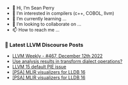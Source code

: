 - 👋 Hi, I’m Sean Perry
- 👀 I’m interested in compilers (c++, COBOL, llvm)
- 🌱 I’m currently learning ...
- 💞️ I’m looking to collaborate on ...
- 📫 How to reach me ...

<!---
s66perry/s66perry is a ✨ special ✨ repository because its `README.md` (this file) appears on your GitHub profile.
You can click the Preview link to take a look at your changes.
--->
### 📕 Latest LLVM Discourse Posts

<!-- DISCOURSE-LLVM:START -->
- [LLVM Weekly - #467, December 12th 2022](https://discourse.llvm.org/t/llvm-weekly-467-december-12th-2022/67146#post_1)
- [Use analysis results in transform dialect operations?](https://discourse.llvm.org/t/use-analysis-results-in-transform-dialect-operations/67056#post_4)
- [LLVM 15 default PIE issue](https://discourse.llvm.org/t/llvm-15-default-pie-issue/67125#post_8)
- [[PSA] MLIR visualizers for LLDB 16](https://discourse.llvm.org/t/psa-mlir-visualizers-for-lldb-16/67145#post_4)
- [[PSA] MLIR visualizers for LLDB 16](https://discourse.llvm.org/t/psa-mlir-visualizers-for-lldb-16/67145#post_3)
<!-- DISCOURSE-LLVM:END -->
